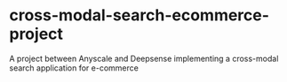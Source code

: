 # cross-modal-search-ecommerce-project
A project between Anyscale and Deepsense implementing a cross-modal search application for e-commerce
